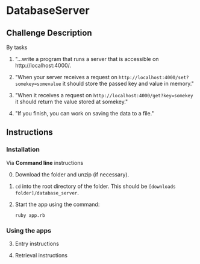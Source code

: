 # DatabaseServer

## Challenge Description  
By tasks

1. "...write a program that runs a server that is accessible on http://localhost:4000/.

2. "When your server receives a request on `http://localhost:4000/set?somekey=somevalue` it should store the passed key and value in memory."

3. "When it receives a request on `http://localhost:4000/get?key=somekey` it should return the value stored at somekey."

4. "If you finish, you can work on saving the data to a file."


## Instructions

### Installation
Via **Command line** instructions

0. Download the folder and unzip (if necessary).

1. `cd` into the root directory of the folder. This should be `[downloads folder]/database_server`.

2. Start the app using the command:
   ```
   ruby app.rb
   ```

### Using the apps

3. Entry instructions

4. Retrieval instructions
